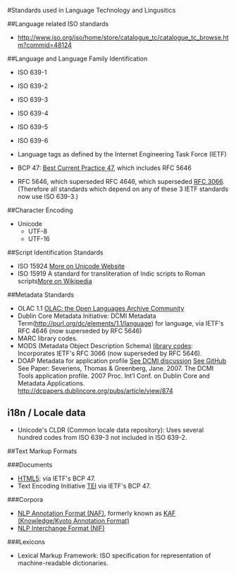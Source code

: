 #Standards used in Language Technology and Lingusitics

##Language related ISO standards
* http://www.iso.org/iso/home/store/catalogue_tc/catalogue_tc_browse.htm?commid=48124

##Language and Language Family Identification
* ISO 639-1
* ISO 639-2
* ISO 639-3
* ISO 639-4
* ISO 639-5
* ISO 639-6

* Language tags as defined by the Internet Engineering Task Force (IETF)
* BCP 47: [Best Current Practice 47](https://tools.ietf.org/html/bcp47), which includes RFC 5646
* RFC 5646, which superseded RFC 4646, which superseded [RFC 3066](https://www.ietf.org/rfc/rfc3066.txt). (Therefore all standards which depend on any of these 3 IETF standards now use ISO 639-3.)

##Character Encoding 
* Unicode 
  * UTF-8
  * UTF-16

##Script Identification Standards
* ISO 15924 [More on Unicode Website](http://unicode.org/iso15924/codelists.html)
* ISO 15919 A standard for transliteration of Indic scripts to Roman scripts[More on Wikipedia](http://en.wikipedia.org/wiki/ISO_15919)

##Metadata Standards
* OLAC 1.1 [OLAC: the Open Languages Archive Community](http://www.language-archives.org/REC/language.html)
* Dublin Core Metadata Initiative: DCMI Metadata Term(http://purl.org/dc/elements/1.1/language) for language, via IETF's RFC 4646 (now superseded by RFC 5646)
* MARC library codes.
* MODS (Metadata Object Description Schema) [library codes](http://www.loc.gov/standards/mods/v3/mods-userguide-elements.html): Incorporates IETF's RFC 3066 (now superseded by RFC 5646).
* DOAP Metadata for application profile [See DCMI discussion](http://dublincore.org/groups/tools/map.shtml) [See GitHub](https://github.com/edumbill/doap) See Paper: Severiens, Thomas & Greenberg, Jane. 2007. The DCMI Tools application profile. 2007 Proc. Int’l Conf. on Dublin Core and Metadata Applications. http://dcpapers.dublincore.org/pubs/article/view/874

## i18n / Locale data
* Unicode's CLDR (Common locale data repository): Uses several hundred codes from ISO 639-3 not included in ISO 639-2.

##Text Markup Formats

###Documents
* [HTML5](http://www.w3.org/TR/html5/dom.html#the-lang-and-xml:lang-attributes): via IETF's BCP 47.
* Text Encoding Initiative [TEI](http://www.tei-c.org/release/doc/tei-p5-doc/en/html/ref-language.html) via IETF's BCP 47.

###Corpora
* [NLP Annotation Format (NAF)](http://www.newsreader-project.eu/files/2013/01/techreport.pdf), formerly known as [KAF (Knowledge/Kyoto Annotation Format)](http://weblab.iit.cnr.it/kyoto/xmlgroup.iit.cnr.it/kyoto/indexdd46.html)
* [NLP Interchange Format (NIF)](http://persistence.uni-leipzig.org/nlp2rdf/)

###Lexicons
* Lexical Markup Framework: ISO specification for representation of machine-readable dictionaries.
